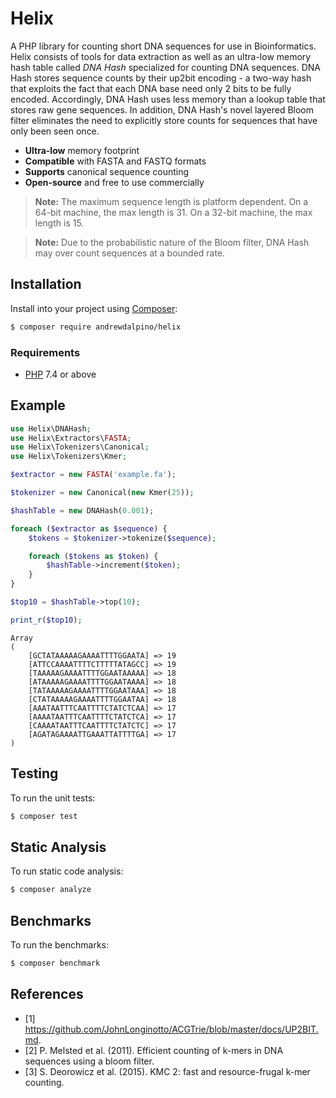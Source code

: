 # Helix
A PHP library for counting short DNA sequences for use in Bioinformatics. Helix consists of tools for data extraction as well as an ultra-low memory hash table called *DNA Hash* specialized for counting DNA sequences. DNA Hash stores sequence counts by their up2bit encoding - a two-way hash that exploits the fact that each DNA base need only 2 bits to be fully encoded. Accordingly, DNA Hash uses less memory than a lookup table that stores raw gene sequences. In addition, DNA Hash's novel layered Bloom filter eliminates the need to explicitly store counts for sequences that have only been seen once.

- **Ultra-low** memory footprint
- **Compatible** with FASTA and FASTQ formats
- **Supports** canonical sequence counting
- **Open-source** and free to use commercially

> **Note:** The maximum sequence length is platform dependent. On a 64-bit machine, the max length is 31. On a 32-bit machine, the max length is 15.

> **Note:** Due to the probabilistic nature of the Bloom filter, DNA Hash may over count sequences at a bounded rate.

## Installation
Install into your project using [Composer](https://getcomposer.org/):

```sh
$ composer require andrewdalpino/helix
```

### Requirements
- [PHP](https://php.net/manual/en/install.php) 7.4 or above

## Example

```php
use Helix\DNAHash;
use Helix\Extractors\FASTA;
use Helix\Tokenizers\Canonical;
use Helix\Tokenizers\Kmer;

$extractor = new FASTA('example.fa');

$tokenizer = new Canonical(new Kmer(25));

$hashTable = new DNAHash(0.001);

foreach ($extractor as $sequence) {
    $tokens = $tokenizer->tokenize($sequence);

    foreach ($tokens as $token) {
        $hashTable->increment($token);
    }
}

$top10 = $hashTable->top(10);

print_r($top10);
```

```
Array
(
    [GCTATAAAAAGAAAATTTTGGAATA] => 19
    [ATTCCAAAATTTTCTTTTTATAGCC] => 19
    [TAAAAAGAAAATTTTGGAATAAAAA] => 18
    [ATAAAAAGAAAATTTTGGAATAAAA] => 18
    [TATAAAAAGAAAATTTTGGAATAAA] => 18
    [CTATAAAAAGAAAATTTTGGAATAA] => 18
    [AAATAATTTCAATTTTCTATCTCAA] => 17
    [AAAATAATTTCAATTTTCTATCTCA] => 17
    [CAAAATAATTTCAATTTTCTATCTC] => 17
    [AGATAGAAAATTGAAATTATTTTGA] => 17
)
```

## Testing
To run the unit tests:

```sh
$ composer test
```
## Static Analysis
To run static code analysis:

```sh
$ composer analyze
```

## Benchmarks
To run the benchmarks:

```sh
$ composer benchmark
```

## References
- [1] https://github.com/JohnLonginotto/ACGTrie/blob/master/docs/UP2BIT.md.
- [2] P. Melsted et al. (2011). Efficient counting of k-mers in DNA sequences using a bloom filter.
- [3] S. Deorowicz et al. (2015). KMC 2: fast and resource-frugal k-mer counting.
